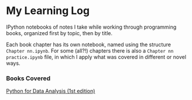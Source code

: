 # My Learning Log

IPython notebooks of notes I take while working through programming books, organized first by topic, then by title.

Each book chapter has its own notebook, named using the structure `Chapter nn.ipynb`. For some (all?!) chapters there is also a `Chapter nn practice.ipynb` file, in which I apply what was covered in different or novel ways.

### Books Covered

[Python for Data Analysis (1st edition)](https://nbviewer.jupyter.org/github/lukewrites/Learning-Log/blob/master/data_science/python_for_data_analysis/Chapter00.ipynb)
